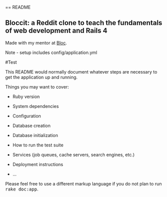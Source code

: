 == README

## Bloccit: a Reddit clone to teach the fundamentals of web development and Rails 4

Made with my mentor at [Bloc](http://bloc.io).

Note - setup includes config/application.yml

#Test

This README would normally document whatever steps are necessary to get the
application up and running.

Things you may want to cover:

* Ruby version

* System dependencies

* Configuration

* Database creation

* Database initialization

* How to run the test suite

* Services (job queues, cache servers, search engines, etc.)

* Deployment instructions

* ...


Please feel free to use a different markup language if you do not plan to run
<tt>rake doc:app</tt>.
